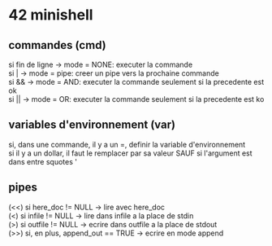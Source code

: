 # 42 minishell
## commandes (cmd)
si fin de ligne -> mode = NONE: executer la commande  
si | -> mode = pipe: creer un pipe vers la prochaine commande  
si && -> mode = AND: executer la commande seulement si la precedente est ok  
si || -> mode = OR: executer la commande seulement si la precedente est ko  

## variables d'environnement (var)
si, dans une commande, il y a un =, definir la variable d'environnement  
si il y a un dollar, il faut le remplacer par sa valeur SAUF si l'argument est dans entre squotes '  

## pipes
(<<) si here\_doc != NULL -> lire avec here\_doc  
(<) si infile != NULL -> lire dans infile a la place de stdin  
(>) si outfile != NULL -> ecrire dans outfile a la place de stdout  
(>>) si, en plus, append\_out == TRUE -> ecrire en mode append  
